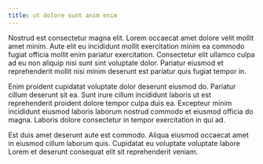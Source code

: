 ```yaml
---
title: ut dolore sunt anim enim
---
```


Nostrud est consectetur magna elit. Lorem occaecat amet dolore velit mollit amet minim. Aute elit eu incididunt mollit exercitation minim ea commodo fugiat officia mollit enim pariatur exercitation. Consectetur elit ullamco culpa ad eu non aliquip nisi sunt sint voluptate dolor. Pariatur eiusmod et reprehenderit mollit nisi minim deserunt est pariatur quis fugiat tempor in.

Enim proident cupidatat voluptate dolor deserunt eiusmod do. Pariatur cillum deserunt sit ea. Sunt irure cillum incididunt laboris ut est reprehenderit proident dolore tempor culpa duis ea. Excepteur minim incididunt eiusmod laboris laborum nostrud commodo et eiusmod officia do magna. Laboris dolore consectetur in tempor exercitation in qui ad.

Est duis amet deserunt aute est commodo. Aliqua eiusmod occaecat amet in eiusmod cillum laborum quis. Cupidatat eu voluptate voluptate labore Lorem et deserunt consequat elit sit reprehenderit veniam.